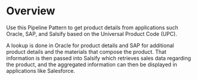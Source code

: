 # Overview

Use this Pipeline Pattern to get product details from applications such Oracle, SAP, and Salsify based on the Universal Product Code (UPC).

A lookup is done in Oracle for product details and SAP for additional product details and the materials that compose the product. That information is then passed into Salsify which retrieves sales data regarding the product, and the aggregated information can then be displayed in applications like Salesforce.&#x20;




